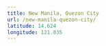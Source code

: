 ```yaml
---
title: New Manila, Quezon City
url: /new-manila-quezon-city/
latitude: 14.624
longitude: 121.035
---
```

